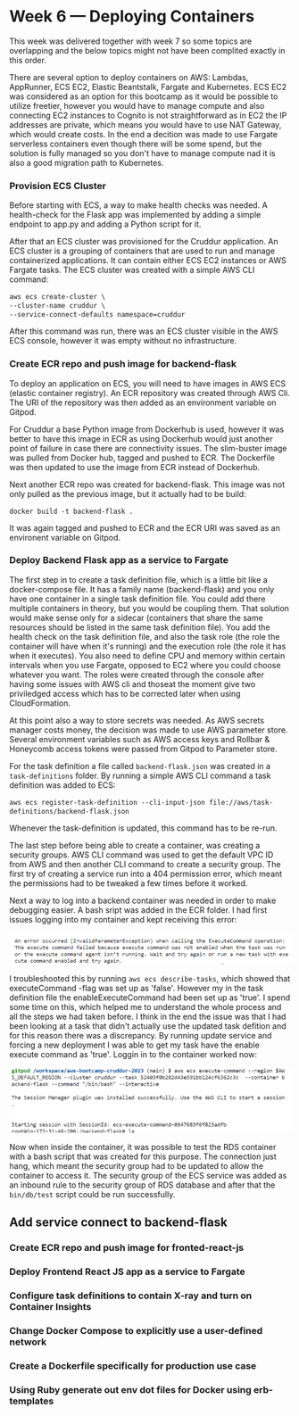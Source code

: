 # Week 6 — Deploying Containers

This week was delivered together with week 7 so some topics are overlapping and the below topics might not have been complited exactly in this order.

There are several option to deploy containers on AWS: Lambdas, AppRunner, ECS EC2, Elastic Beantstalk, Fargate and Kubernetes. ECS EC2 was considered as an option for this bootcamp as it would be possible to utilize freetier, however you would have to manage compute and also connecting EC2 instances to Cognito is not straightforward as in EC2 the IP addresses are private, which means you would have to use NAT Gateway, which would create costs. In the end a decition was made to use Fargate serverless containers even though there will be some spend, but the solution is fully managed so you don't have to manage compute nad it is also a good migration path to Kubernetes. 

### Provision ECS Cluster

Before starting with ECS, a way to make health checks was needed. A health-check for the Flask app was implemented by adding a simple endpoint to app.py and adding a Python script for it. 

After that an ECS cluster was provisioned for the Cruddur application. An ECS cluster is a grouping of containers that are used to run and manage containerized applications. It can contain either ECS EC2 instances or AWS Fargate tasks. The ECS cluster was created with a simple AWS CLI command:

```
aws ecs create-cluster \
--cluster-name cruddur \
--service-connect-defaults namespace=cruddur
```

After this command was run, there was an ECS cluster visible in the AWS ECS console, however it was empty without no infrastructure. 

### Create ECR repo and push image for backend-flask

To deploy an application on ECS, you will need to have images in AWS ECS (elastic container registry). An ECR repository was created through AWS Cli. The URI of the repository was then added as an environment variable on Gitpod.

For Cruddur a base Python image from Dockerhub is used, however it was better to have this image in ECR as using Dockerhub would just another point of failure in case there are connectivity issues. The slim-buster image was pulled from Docker hub, tagged and pushed to ECR. The Dockerfile was then updated to use the image from ECR instead of Dockerhub.

Next another ECR repo was created for backend-flask. This image was not only pulled as the previous image, but it actually had to be build:

```
docker build -t backend-flask .
```

It was again tagged and pushed to ECR and the ECR URI was saved as an environent variable on Gitpod.

### Deploy Backend Flask app as a service to Fargate

The first step in to create a task definition file, which is a little bit like a docker-compose file. It has a family name (backend-flask) and you only have one container in a single task definition file. You could add there multiple containers in theory, but you would be coupling them. That solution would make sense only for a sidecar (containers that share the same resources should be listed in the same task definition file). You add the health check on the task definition file, and also the task role (the role the container will have when it's running) and the execution role (the role it has when it executes). You also need to define CPU and memory within certain intervals when you use Fargate, opposed to EC2 where you could choose whatever you want. The roles were created through the console after having some issues with AWS cli and thoseat the moment give two priviledged access which has to be corrected later when using CloudFormation.

At this point also a way to store secrets was needed. As AWS secrets manager costs money, the decision was made to use AWS parameter store. Several environment variables such as AWS access keys and Rollbar & Honeycomb access tokens were passed from Gitpod to Parameter store. 

For the task definition a file called ``backend-flask.json`` was created in a ``task-definitions`` folder. By running a simple AWS CLI command a task definition was added to ECS:

```
aws ecs register-task-definition --cli-input-json file://aws/task-definitions/backend-flask.json
```

Whenever the task-definition is updated, this command has to be re-run.

The last step before being able to create a container, was creating a security groups. AWS CLI command was used to get the default VPC ID from AWS and then another CLI command to create a security group. The first try of creating a service run into a 404 permission error, which meant the permissions had to be tweaked a few times before it worked. 

Next a way to log into a backend container was needed in order to make debugging easier. A bash sript was added in the ECR folder. I had first issues logging into my container and kept receiving this error:

![InvalidParameterException.png](assets/InvalidParameterException.png)

I troubleshooted this by running ``aws ecs describe-tasks``, which showed that executeCommand -flag was set up as 'false'. However my in the task definition file the enableExecuteCommand had been set up as 'true'. I spend some time on this, which helped me to understand the whole process and all the steps we had taken before. I think in the end the issue was that I had been looking at a task that didn't actually use the updated task defition and for this reason there was a discrepancy. By running update service and forcing a new deployment I was able to get my task have the enable execute command as 'true'. Loggin in to the container worked now:

![login backend](assets/backend-login.png)

Now when inside the container, it was possible to test the RDS container with a bash script that was created for this purpose. The connection just hang, which meant the security group had to be updated to allow the container to access it. The security group of the ECS service was added as an inbound rule to the security group of RDS database and after that the ``bin/db/test`` script could be run successfully. 

## Add service connect to backend-flask

### Create ECR repo and push image for fronted-react-js
### Deploy Frontend React JS app as a service to Fargate

### Configure task definitions to contain X-ray and turn on Container Insights
### Change Docker Compose to explicitly use a user-defined network
### Create a Dockerfile specifically for production use case
### Using Ruby generate out env dot files for Docker using erb-templates
